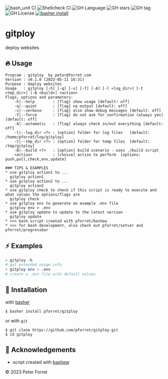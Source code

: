 ![bash_unit CI](https://github.com/pforret/gitploy/workflows/bash_unit%20CI/badge.svg)
![Shellcheck CI](https://github.com/pforret/gitploy/workflows/Shellcheck%20CI/badge.svg)
![GH Language](https://img.shields.io/github/languages/top/pforret/gitploy)
![GH stars](https://img.shields.io/github/stars/pforret/gitploy)
![GH tag](https://img.shields.io/github/v/tag/pforret/gitploy)
![GH License](https://img.shields.io/github/license/pforret/gitploy)
[![basher install](https://img.shields.io/badge/basher-install-white?logo=gnu-bash&style=flat)](https://www.basher.it/package/)

# gitploy

deploy websites

## 🔥 Usage

```
Program : gitploy  by peter@forret.com
Version : v0.1.0 (2023-05-11 16:31)
Purpose : deploy websites
Usage   : gitploy [-h] [-q] [-v] [-f] [-A] [-l <log_dir>] [-t <tmp_dir>] [-B <build>] <action>
Flags, options and parameters:
    -h|--help        : [flag] show usage [default: off]
    -q|--quiet       : [flag] no output [default: off]
    -v|--verbose     : [flag] also show debug messages [default: off]
    -f|--force       : [flag] do not ask for confirmation (always yes) [default: off]
    -A|--automatic   : [flag] always check in/out everything [default: off]
    -l|--log_dir <?> : [option] folder for log files   [default: /home/pforret/log/gitploy]
    -t|--tmp_dir <?> : [option] folder for temp files  [default: /tmp/gitploy]
    -B|--build <?>   : [option] build scenario - uses ./build script
    <action>         : [choice] action to perform  [options: push,pull,check,env,update]
                                  
### TIPS & EXAMPLES
* use gitploy action1 to ...
  gitploy action1
* use gitploy action2 to ...
  gitploy action2
* use gitploy check to check if this script is ready to execute and what values the options/flags are
  gitploy check
* use gitploy env to generate an example .env file
  gitploy env > .env
* use gitploy update to update to the latest version
  gitploy update
* >>> bash script created with pforret/bashew
* >>> for bash development, also check out pforret/setver and pforret/progressbar
```

## ⚡️ Examples

```bash
> gitploy -h 
# get extended usage info
> gitploy env > .env
# create a .env file with default values
```

## 🚀 Installation

with [basher](https://github.com/basherpm/basher)

	$ basher install pforret/gitploy

or with `git`

	$ git clone https://github.com/pforret/gitploy.git
	$ cd gitploy

## 📝 Acknowledgements

* script created with [bashew](https://github.com/pforret/bashew)

&copy; 2023 Peter Forret
